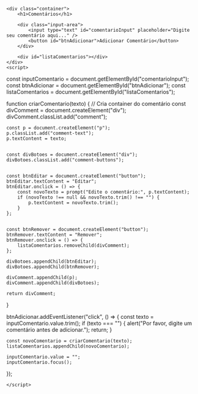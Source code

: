 <!DOCTYPE html>
<html lang="en">
<head>
    <meta charset="UTF-8">
    <meta name="viewport" content="width=device-width, initial-scale=1.0">
    <title>GERENCIADOR DE COMENTÁRIOS</title>
    <link rel="stylesheet" href="../Comentarios/css/c.css" />

</head>
<body>

    <div class="container">
        <h1>Comentários</h1>

        <div class="input-area">
            <input type="text" id="comentarioInput" placeholder="Digite seu comentário aqui..." />
            <button id="btnAdicionar">Adicionar Comentário</button>
        </div>

        <div id="listaComentarios"></div>
    </div>
    <script>
      
const inputComentario = document.getElementById("comentarioInput");
const btnAdicionar = document.getElementById("btnAdicionar");
const listaComentarios = document.getElementById("listaComentarios");

function criarComentario(texto) {
    // Cria container do comentário
    const divComment = document.createElement("div");
    divComment.classList.add("comment");

    
    const p = document.createElement("p");
    p.classList.add("comment-text");
    p.textContent = texto;

    
    const divBotoes = document.createElement("div");
    divBotoes.classList.add("comment-buttons");


    const btnEditar = document.createElement("button");
    btnEditar.textContent = "Editar";
    btnEditar.onclick = () => {
        const novoTexto = prompt("Edite o comentário:", p.textContent);
        if (novoTexto !== null && novoTexto.trim() !== "") {
            p.textContent = novoTexto.trim();
        }
    };


    const btnRemover = document.createElement("button");
    btnRemover.textContent = "Remover";
    btnRemover.onclick = () => {
        listaComentarios.removeChild(divComment);
    };

    divBotoes.appendChild(btnEditar);
    divBotoes.appendChild(btnRemover);

    divComment.appendChild(p);
    divComment.appendChild(divBotoes);

    return divComment;
}

btnAdicionar.addEventListener("click", () => {
    const texto = inputComentario.value.trim();
    if (texto === "") {
        alert("Por favor, digite um comentário antes de adicionar.");
        return;
    }

    const novoComentario = criarComentario(texto);
    listaComentarios.appendChild(novoComentario);

    inputComentario.value = "";
    inputComentario.focus();
});

    </script>

</body>
</html>
